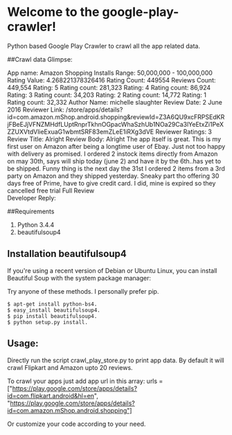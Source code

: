 
# Welcome to the google-play-crawler!
Python based Google Play Crawler to crawl all the app related data. 

##Crawl data Glimpse: 

App name:  Amazon Shopping
Installs Range:   50,000,000 - 100,000,000 
Rating Value:  4.268221378326416
Rating Count:  449554
Reviews Count:  449,554
Rating:   5 
Rating count:  281,323
Rating:   4 
Rating count:  86,924
Rating:   3 
Rating count:  34,203
Rating:   2 
Rating count:  14,772
Rating:   1 
Rating count:  32,332
Author Name:  michelle slaughter
Review Date:  2 June 2016
Reviewer Link:  /store/apps/details?id=com.amazon.mShop.android.shopping&reviewId=Z3A6QU9xcFRPSEdKRjFBeEJjVFNZMHdfLUptRnprTkhnOGpacWhaSzhUb1NOa29Ca3lYeEtxZi1PeXZZUXVtdVlieExuaG1wbmtSRF83emZLeE1iRXg3dVE
Reviewer Ratings:  3
Review Title:  Alright
Review Body:   Alright The app itself is great. This is my first user on Amazon after being a longtime user of Ebay. Just not too happy with delivery as promised. I ordered 2 instock items directly from Amazon on may 30th, says will ship today (june 2) and have it by the 6th..has yet to be shipped. Funny thing is the next day the 31st I ordered 2 items from a 3rd party on Amazon and they shipped yesterday. Sneaky part tho offering 30 days free of Prime, have to give credit card. I did, mine is expired so they cancelled free trial  Full Review  
Developer Reply:  

##Requirements

1. Python 3.4.4
1. beautifulsoup4

## Installation beautifulsoup4

If you're using a recent version of Debian or Ubuntu Linux, you can install Beautiful Soup with the system package manager:

Try anyone of these methods. I personally prefer pip. 

    $ apt-get install python-bs4.
    $ easy_install beautifulsoup4.
    $ pip install beautifulsoup4.
    $ python setup.py install.

## Usage:
Directly run the script crawl_play_store.py to print app data. By default it will crawl Flipkart and Amazon upto 20 reviews.

To crawl your apps just add app url in this array:
urls = ["https://play.google.com/store/apps/details?id=com.flipkart.android&hl=en", 
		"https://play.google.com/store/apps/details?id=com.amazon.mShop.android.shopping"]

Or customize your code according to your need. 



